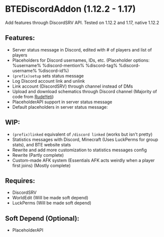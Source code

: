 # BTEDiscordAddon (1.12.2 - 1.17)
Add features through DiscordSRV API. Tested on 1.12.2 and 1.17, native 1.12.2

## Features:
- Server status message in Discord, edited with # of players and list of players
- Placeholders for Discord usernames, IDs, etc. (Placeholder options: %username% %discord-mention% %discord-tag% %discord-username% %discord-id%)
- `(prefix)setup` sets status message
- Log Discord account link and unlink
- Link account (DiscordSRV) through channel instead of DMs
- Upload and download schematics through Discord channel (Majority of code from [RudeYeti](https://github.com/RudeYeti))
- PlaceholderAPI support in server status message
- Default placeholders in server status message: 

## WIP:
- `(prefix)linked` equivalent of `/discord linked` (works but isn't pretty)
- Statistics messages with Discord, Minecraft (Uses LuckPerms for group stats), and BTE website stats
- Rewrite and add more customization to statistics messages config 
- Rewrite (Partly complete)
- Custom-made AFK system (Essentials AFK acts weirdly when a player first joins) (Mostly complete)

## Requires: 
- DiscordSRV
- WorldEdit (Will be made soft depend)
- LuckPerms (Will be made soft depend)

## Soft Depend (Optional):
- PlaceholderAPI
